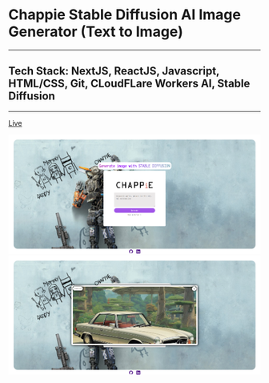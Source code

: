 # Chappie Stable Diffusion AI Image Generator (Text to Image)

---

## Tech Stack: NextJS, ReactJS, Javascript, HTML/CSS, Git, CLoudFLare Workers AI, Stable Diffusion

---

[Live](https://chappie.vercel.app/)

![screenshot](./Screenshot%202024-06-09%20045657.png)
![screenshot1](Screenshot%202024-06-09%20045840.png)
